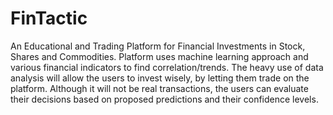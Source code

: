 # FinTactic
An Educational and Trading Platform for Financial Investments in Stock, Shares and Commodities. Platform uses machine learning approach and various financial indicators to find correlation/trends. The heavy use of data analysis will allow the users to invest wisely, by letting them trade on the platform. Although it will not be real transactions, the users can evaluate their decisions based on proposed predictions and their confidence levels.
